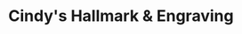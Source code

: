 ---
title: "Cindy's Hallmark & Engraving"
url: /sebring/cindys-hallmark-und-engraving/
shop: Andenken
---